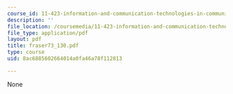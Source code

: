 ```yaml
---
course_id: 11-423-information-and-communication-technologies-in-community-development-spring-2004
description: ''
file_location: /coursemedia/11-423-information-and-communication-technologies-in-community-development-spring-2004/8ac6885602664014a0fa46a78f112813_fraser73_130.pdf
file_type: application/pdf
layout: pdf
title: fraser73_130.pdf
type: course
uid: 8ac6885602664014a0fa46a78f112813

---
```

None